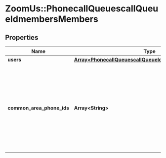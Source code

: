 # ZoomUs::PhonecallQueuescallQueueIdmembersMembers

## Properties
Name | Type | Description | Notes
------------ | ------------- | ------------- | -------------
**users** | [**Array&lt;PhonecallQueuescallQueueIdmembersMembersUsers&gt;**](PhonecallQueuescallQueueIdmembersMembersUsers.md) |  | [optional] 
**common_area_phone_ids** | **Array&lt;String&gt;** | Array of one or more Common Area Phone Ids of the Common Area Phone(s) that you would like to add to the Call Queue. | [optional] 


